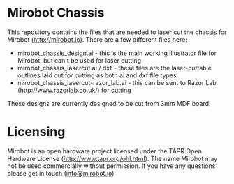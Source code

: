 Mirobot Chassis
===============

This repository contains the files that are needed to laser cut the chassis for Mirobot (http://mirobot.io). There are a few different files here:
 - mirobot_chassis_design.ai - this is the main working illustrator file for Mirobot, but can't be used for laser cutting
 - mirobot_chassis_lasercut.ai / dxf - these files are the laser-cuttable outlines laid out for cutting as both ai and dxf file types
 - mirobot_chassis_lasercut-razor_lab.ai - this can be sent to Razor Lab (http://www.razorlab.co.uk/) for cutting
 
These designs are currently designed to be cut from 3mm MDF board.
 
Licensing
=========

Mirobot is an open hardware project licensed under the TAPR Open Hardware License (http://www.tapr.org/ohl.html). The name Mirobot may not be used commercially without permission. If you have any questions please get in touch (info@mirobot.io)
